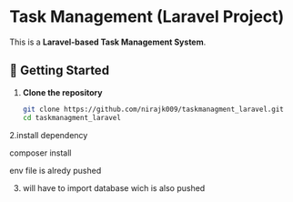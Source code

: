 # Task Management (Laravel Project)

This is a **Laravel-based Task Management System**.

## 🚀 Getting Started

1. **Clone the repository**
   ```bash
   git clone https://github.com/nirajk009/taskmanagment_laravel.git
   cd taskmanagment_laravel
2.install dependency

composer install

env file is alredy pushed 

3. will have to import database wich is also pushed 
